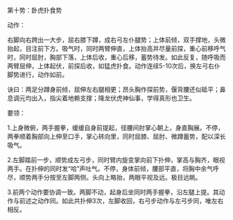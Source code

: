 第十势：卧虎扑食势

动作：

右脚向右跨出一大步，屈右膝下蹲，成右弓左仆腿势；上体前倾，双手撑地，头微抬起，目注前下方。吸气时，同时两臂伸直，上体抬高并尽量前探，重心前移呼气时，同时屈肘，胸部下落，上体后收，重心后移，蓄势待发。如此反复，随呼吸而两臂屈伸，上体起伏，前探后收，如猛虎扑食。动作连续5-10次后，换左弓右仆脚势进行，动作如前。

诀曰：两足分蹲身前倾，屈伸左右腿相更；昂头胸作探前势，偃背腰还似砥平；鼻息调元均出入，指尖着地赖支撑；降龙伏虎神仙事，学得真形也卫生。

要领：

1.上身微俯，两手握拳，缓缓自身前提起，径腰间肘掌心朝上，身直胸展。不停，两拳顺着胸部向上伸至口手，掌心转向里，同时屈膝、屈肘、微蹲蓄势，配以深长吸气。

2.左脚踏前一步，顺势成左弓步，同时臂内旋变掌向前下扑伸，掌高与胸齐，眼视两手。在扑伸的同时发“哈”声吐气。不停，身体前倾，腰部平直，将胸中余气呼尽，顺势两手分按至左脚两侧。头向上略抬，两眼平视及远。极目远眺。

3.前两个动作要协调一致。两脚不动，起身后坐同时两手握拳，沿左腿上提。其动作与前述之动作同。如此共扑伸3次，左脚收回，右弓步动作与左弓步同，唯左右相反。

